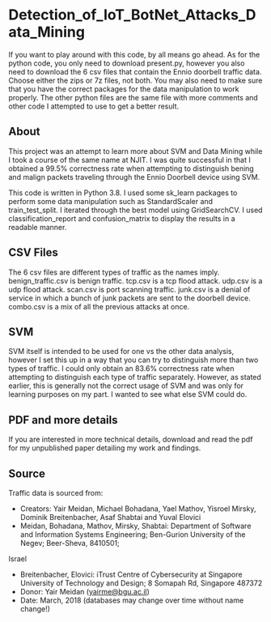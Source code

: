 # Detection_of_IoT_BotNet_Attacks_Data_Mining
If you want to play around with this code, by all means go ahead. As for the python code, you only need to download present.py, however you also need to download the 6 csv files that contain the Ennio doorbell traffic data. Choose either the zips or 7z files, not both. You may also need to make sure that you have the correct packages for the data manipulation to work properly. The other python files are the same file with more comments and other code I attempted to use to get a better result.

## About
This project was an attempt to learn more about SVM and Data Mining while I took a course of the same name at NJIT. I was quite successful in that I obtained a 99.5% correctness rate when attempting to distinguish bening and malign packets traveling through the Ennio Doorbell device using SVM.

This code is written in Python 3.8. I used some sk_learn packages to perform some data manipulation such as StandardScaler and train_test_split. I iterated through the best model using GridSearchCV. I used classification_report and confusion_matrix to display the results in a readable manner.

## CSV Files
The 6 csv files are different types of traffic as the names imply. benign_traffic.csv is benign traffic.  tcp.csv is a tcp flood attack. udp.csv is a udp flood attack. scan.csv is port scanning traffic. junk.csv is a denial of service in which a bunch of junk packets are sent to the doorbell device. combo.csv is a mix of all the previous attacks at once. 

## SVM
SVM itself is intended to be used for one vs the other data analysis, however I set this up in a way that you can try to distinguish more than two types of traffic. I could only obtain an 83.6% correctness rate when attempting to distinguish each type of traffic separately. However, as stated earlier, this is generally not the correct usage of SVM and was only for learning purposes on my part. I wanted to see what else SVM could do.

## PDF and more details
If you are interested in more technical details, download and read the pdf for my unpublished paper detailing my work and findings.

## Source
Traffic data is sourced from:
   - Creators: Yair Meidan, Michael Bohadana, Yael Mathov, Yisroel Mirsky, Dominik Breitenbacher, Asaf Shabtai and Yuval Elovici
   - Meidan, Bohadana, Mathov, Mirsky, Shabtai: Department of Software and Information Systems Engineering; Ben-Gurion University of the Negev; Beer-Sheva, 8410501; 
   
Israel
   - Breitenbacher, Elovici: iTrust Centre of Cybersecurity at Singapore University of Technology and Design; 8 Somapah Rd, Singapore 487372
   - Donor: Yair Meidan (yairme@bgu.ac.il)
   - Date: March, 2018 (databases may change over time without name change!)
